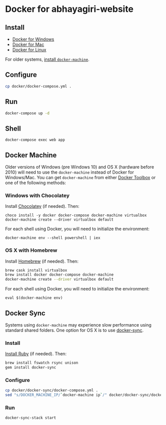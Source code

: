 # Docker for abhayagiri-website

## Install

- [Docker for Windows](https://docs.docker.com/engine/installation/windows/)
- [Docker for Mac](https://docs.docker.com/engine/installation/mac/)
- [Docker for Linux](https://docs.docker.com/engine/installation/linux/)

For older systems, [install `docker-machine`](#docker-machine).

## Configure

```sh
cp docker/docker-compose.yml .
```

## Run

```sh
docker-compose up -d
```

## Shell

```
docker-compose exec web app
```

## Docker Machine

Older versions of Windows (pre Windows 10) and OS X (hardware before 2010) will need to use the `docker-machine` instead of Docker for Windows/Mac. You can get `docker-machine` from either [Docker Toolbox](https://www.docker.com/products/docker-toolbox) or one of the following methods:

### Windows with Chocolatey

Install [Chocolatey](https://github.com/chocolatey/choco/wiki/Installation) (if needed). Then:

```
choco install -y docker docker-compose docker-machine virtualbox
docker-machine create --driver virtualbox default
```

For each shell using Docker, you will need to initialize the environment:

```
docker-machine env --shell powershell | iex
```

### OS X with Homebrew

Install [Homebrew](http://brew.sh/) (if needed). Then:

```sh
brew cask install virtualbox
brew install docker docker-compose docker-machine
docker-machine create --driver virtualbox default
```

For each shell using Docker, you will need to initialize the environment:

```
eval $(docker-machine env)
```

## Docker Sync

Systems using `docker-machine` may experience slow performance using standard shared folders. One option for OS X is to use [docker-sync](http://docker-sync.io/).

### Install

[Install Ruby](https://gorails.com/setup/osx) (if needed). Then:

```sh
brew install fswatch rsync unison
gem install docker-sync
```

### Configure

```sh
cp docker/docker-sync/docker-compose.yml .
sed "s/DOCKER_MACHINE_IP/`docker-machine ip`/" docker/docker-sync/docker-sync.yml > docker-sync.yml
```

### Run

```sh
docker-sync-stack start
```
